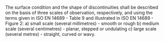 The surface condition and the shape of discontinuities shall be described on the basis of three scales of observation, respectively, and using the terms given in ISO EN 14689 - Table 9 and illustrated in ISO EN 14689 - Figure 2: 
a) small scale (several millimetres) - smooth or rough 
b) medium scale (several centimetres) - planar, stepped or undulating 
c) large scale (several metres) - straight, curved or wavy.
